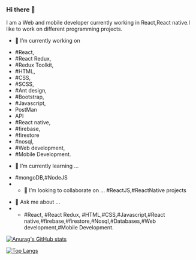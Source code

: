 ### Hi there 👋
I am a Web and mobile developer currently working in React,React native.I like to work on different programming projects.

- 🔭 I’m currently working on 
+ #React,
+ #React Redux,
+ #Redux Toolkit,
+ #HTML,
+ #CSS,
+ #SCSS,
+ #Ant design,
+ #Bootstrap,
+ #Javascript,
+ PostMan
+ API
+ #React native,
+ #firebase,
+ #firestore
+ #nosql,
+ #Web development,
+ #Mobile Development.

- 🌱 I’m currently learning ...
+ #mongoDB,#NodeJS
+ - 👯 I’m looking to collaborate on ...
 #ReactJS,#ReactNative projects
- 💬 Ask me about ...
- + #React,
  #React Redux, #HTML,#CSS,#Javascript,#React native,#firebase,#firestore,#Nosql,#Databases,#Web development,#Mobile Development.


[![Anurag's GitHub stats](https://github-readme-stats.vercel.app/api?username=muhammad-ameen356&count_private=true&show_icons=true&bg_color=000&title_color=fff&text_color=FF5A00&icon_color=FFBC00&border_radius=10&border_color=FF5A00)](https://github.com/anuraghazra/github-readme-stats)

[![Top Langs](https://github-readme-stats.vercel.app/api/top-langs/?username=muhammad-ameen356&hide=java,Objective-c,Dart,starlark&count_private=true&show_icons=true&bg_color=000&title_color=fff&text_color=fff&icon_color=FFBC00&border_radius=10&border_color=FF5A00)](https://github.com/anuraghazra/github-readme-stats)



